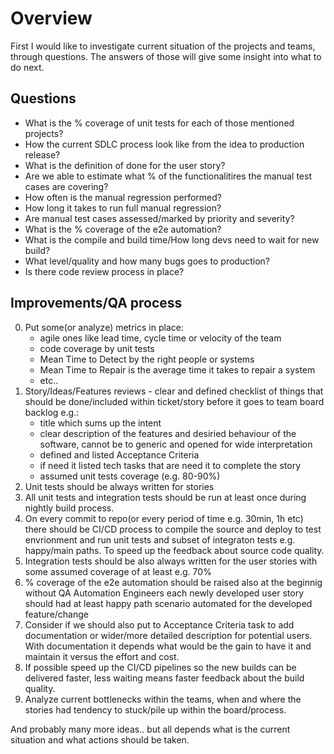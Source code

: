# Overview
First I would like to investigate current situation of the projects and teams, through questions. The answers of those will give some insight into what to do next.

## Questions
* What is the % coverage of unit tests for each of those mentioned projects?
* How the current SDLC process look like from the idea to production release?
* What is the definition of done for the user story?
* Are we able to estimate what % of the functionalitires the manual test cases are covering? 
* How often is the manual regression performed?
* How long it takes to run full manual regression?
* Are manual test cases assessed/marked by priority and severity?
* What is the % coverage of the e2e automation?
* What is the compile and build time/How long devs need to wait for new build?
* What level/quality and how many bugs goes to production?
* Is there code review process in place?

## Improvements/QA process
0. Put some(or analyze) metrics in place:
    - agile ones like lead time, cycle time or velocity of the team
    - code coverage by unit tests
    - Mean Time to Detect by the right people or systems
    - Mean Time to Repair is the average time it takes to repair a system
    - etc..
1. Story/Ideas/Features reviews - clear and defined checklist of things that should be done/included within ticket/story before it goes to team board backlog e.g.:
    - title which sums up the intent
    - clear description of the features and desiried behaviour of the software, cannot be to generic and opened for wide interpretation
    - defined and listed Acceptance Criteria
    - if need it listed tech tasks that are need it to complete the story
    - assumed unit tests coverage (e.g. 80-90%)
2. Unit tests should be always written for stories
3. All unit tests and integration tests should be run at least once during nightly build process.
4. On every commit to repo(or every period of time e.g. 30min, 1h etc) there should be CI/CD process to compile the source and deploy to test envrionment and run unit tests and subset of integraton tests e.g. happy/main paths. To speed up the feedback about source code quality.
5. Integration tests should be also always written for the user stories with some assumed coverage of at least e.g. 70%
6. % coverage of the e2e automation should be raised also at the beginnig without QA Automation Engineers each newly developed user story should had at least happy path scenario automated for the developed feature/change
7. Consider if we should also put to Acceptance Criteria task to add documentation or wider/more detailed description for potential users. With documentation it depends what would be the gain to have it and maintain it versus the effort and cost.
8. If possible speed up the CI/CD pipelines so the new builds can be delivered faster, less waiting means faster feedback about the build quality.
9. Analyze current bottlenecks within the teams, when and where the stories had tendency to stuck/pile up within the board/process.

And probably many more ideas.. but all depends what is the current situation and what actions should be taken.
